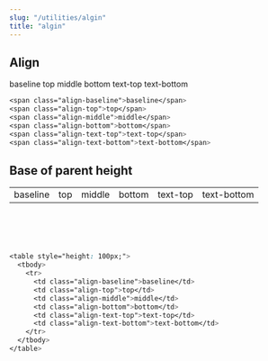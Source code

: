 ```yaml
---
slug: "/utilities/algin"
title: "algin"
---
```


## Align
<div class="card">
<div class="card-body">
<span class="align-baseline">baseline</span>
<span class="align-top">top</span>
<span class="align-middle">middle</span>
<span class="align-bottom">bottom</span>
<span class="align-text-top">text-top</span>
<span class="align-text-bottom">text-bottom</span>

```css
<span class="align-baseline">baseline</span>
<span class="align-top">top</span>
<span class="align-middle">middle</span>
<span class="align-bottom">bottom</span>
<span class="align-text-top">text-top</span>
<span class="align-text-bottom">text-bottom</span>
```
</div>
</div>

## Base of parent height
<div class="card">
<div class="card-body">
<table style="height: 100px;">
  <tbody>
	<tr>
	  <td class="align-baseline">baseline</td>
	  <td class="align-top">top</td>
	  <td class="align-middle">middle</td>
	  <td class="align-bottom">bottom</td>
	  <td class="align-text-top">text-top</td>
	  <td class="align-text-bottom">text-bottom</td>
	</tr>
  </tbody>
</table>

```css
<table style="height: 100px;">
  <tbody>
	<tr>
	  <td class="align-baseline">baseline</td>
	  <td class="align-top">top</td>
	  <td class="align-middle">middle</td>
	  <td class="align-bottom">bottom</td>
	  <td class="align-text-top">text-top</td>
	  <td class="align-text-bottom">text-bottom</td>
	</tr>
  </tbody>
</table>
```
</div>
</div>


